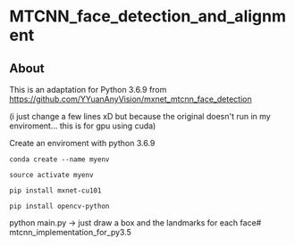 # MTCNN_face_detection_and_alignment

## About

  This is an adaptation for Python 3.6.9 from https://github.com/YYuanAnyVision/mxnet_mtcnn_face_detection

  (i just change a few lines xD but because the original doesn't run in my enviroment... this is for gpu using cuda)


  Create an enviroment with python 3.6.9 
  ```
  conda create --name myenv
  
  source activate myenv
  
  pip install mxnet-cu101

  pip install opencv-python

  ```

  python main.py -> just draw a box and the landmarks for each face# mtcnn_implementation_for_py3.5
